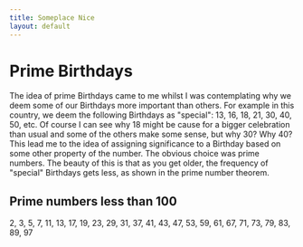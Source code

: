 ```yaml
---
title: Someplace Nice
layout: default
---
```


# Prime Birthdays
The idea of prime Birthdays came to me whilst I was contemplating why we deem some of our Birthdays more important than others. For example in this country, we deem the following Birthdays as "special": 
13, 16, 18, 21, 30, 40, 50, etc. 
Of course I can see why 18 might be cause for a bigger celebration than usual and some of the others make some sense, but why 30? Why 40? This lead me to the idea of assigning significance to a Birthday based on some other property of the number. The obvious choice was prime numbers. The beauty of this is that as you get older, the frequency of "special" Birthdays gets less, as shown in the prime number theorem.

## Prime numbers less than 100

2, 3, 5, 7, 11, 13, 17, 19, 23, 29, 31, 37, 41, 43, 47, 53, 59, 61, 67, 71, 73, 79, 83, 89, 97
